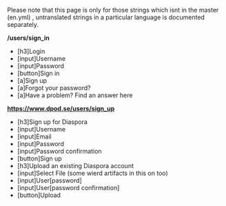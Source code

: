 Please note that this page is only for those strings which isnt in the master (en.yml) , untranslated strings in a particular language is documented separately.

**/users/sign_in**
* [h3]Login
* [input]Username
* [input]Password
* [button]Sign in
* [a]Sign up
* [a]Forgot your password?
* [a]Have a problem? Find an answer here

**https://www.dpod.se/users/sign_up**
* [h3]Sign up for Diaspora
* [input]Username
* [input]Email
* [input]Password
* [input]Password confirmation
* [button]Sign up
* [h3]Upload an existing Diaspora account
* [input]Select File (some wierd artifacts in this on too)
* [input]User[password]
* [input]User[password confirmation]
* [button]Upload
